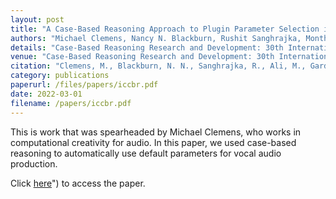 ```yaml
---
layout: post
title: "A Case-Based Reasoning Approach to Plugin Parameter Selection in Vocal Audio Production"
authors: "Michael Clemens, Nancy N. Blackburn, Rushit Sanghrajka, Monthir Ali, M. Gardone, Shilpa Thomas, Hunter Finney, and Rogelio E. Cardona-Rivera"
details: "Case-Based Reasoning Research and Development: 30th International Conference, ICCBR 2022, 2022."
venue: "Case-Based Reasoning Research and Development: 30th International Conference, ICCBR 2022."
citation: "Clemens, M., Blackburn, N. N., Sanghrajka, R., Ali, M., Gardone, M., Thomas, S., Finney, H. & Cardona-Rivera, R. E. (2022, August). A Case-Based Reasoning Approach to Plugin Parameter Selection in Vocal Audio Production. In International Conference on Case-Based Reasoning (pp. 350-364). Cham: Springer International Publishing."
category: publications
paperurl: /files/papers/iccbr.pdf
date: 2022-03-01
filename: /papers/iccbr.pdf
---
```


This is work that was spearheaded by Michael Clemens, who works in computational creativity for audio. In this paper, we used case-based reasoning to automatically use default parameters for vocal audio production.

Click [here]("/files.papers/iccbr.pdf)") to access the paper.
